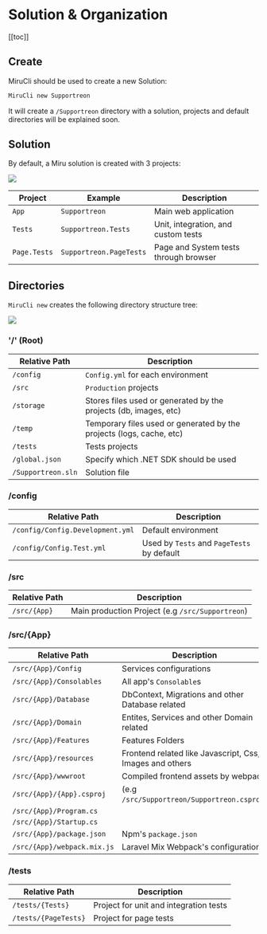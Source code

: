 <!--
Introduction
Solution
    create
    name
    location
    projects
Projects
    app, tests, pagetests
Directories
    root name
    all dirs from /
TODO: add link to david fowler's gist structure organization
-->

# Solution & Organization

[[toc]]

## Create

MiruCli should be used to create a new Solution:

```sh
MiruCli new Supportreon
```

It will create a ```/Supportreon``` directory with a solution, projects and default directories will be explained soon.

## Solution

By default, a Miru solution is created with 3 projects:

![](/Solution-Projects.png)

|    Project      |  Example  | Description|
|-----------------|-----------|------------|
| `App`  | `Supportreon` | Main web application |
| `Tests`  | `Supportreon.Tests` | Unit, integration, and custom tests |
| `Page.Tests`  | `Supportreon.PageTests` | Page and System tests through browser |

## Directories

```MiruCli new``` creates the following directory structure tree:

![](/CreatingNewSolution-Directories.png)

### '/' (Root)

|    Relative Path      |  Description  |
|-----------------------|----------------|
| `/config`             | `Config.yml` for each environment |
| `/src`                | `Production` projects |
| `/storage`            | Stores files used or generated by the projects (db, images, etc) |
| `/temp`               | Temporary files used or generated by the projects (logs, cache, etc) |
| `/tests`               | Tests projects |
| `/global.json`        | Specify which .NET SDK should be used |
| `/Supportreon.sln`        | Solution file |

### /config

|    Relative Path      |  Description  |
|-----------------------|----------------|
| `/config/Config.Development.yml`      | Default environment |
| `/config/Config.Test.yml`             | Used by `Tests` and `PageTests` by default |

### /src

|    Relative Path      |  Description  |
|-----------------------|----------------|
| `/src/{App}`      | Main production Project (e.g `/src/Supportreon`) |

### /src/{App}

|    Relative Path      |  Description  |
|-----------------------|----------------|
| `/src/{App}/Config`      | Services configurations |
| `/src/{App}/Consolables`      | All app's `Consolable`s |
| `/src/{App}/Database`      | DbContext, Migrations and other Database related |
| `/src/{App}/Domain`      | Entites, Services and other Domain related |
| `/src/{App}/Features`      | Features Folders |
| `/src/{App}/resources`      | Frontend related like Javascript, Css, Images and others |
| `/src/{App}/wwwroot`      | Compiled frontend assets by webpack |
| `/src/{App}/{App}.csproj`      | (e.g `/src/Supportreon/Supportreon.csproj`) |
| `/src/{App}/Program.cs`      |  |
| `/src/{App}/Startup.cs`      |  |
| `/src/{App}/package.json`     | Npm's `package.json` |
| `/src/{App}/webpack.mix.js`     | Laravel Mix Webpack's configurations |

### /tests

|    Relative Path      |  Description  |
|-----------------------|----------------|
| `/tests/{Tests}`      | Project for unit and integration tests |
| `/tests/{PageTests}`      | Project for page tests |